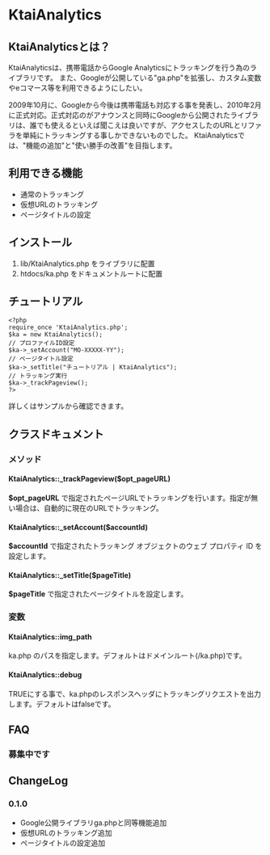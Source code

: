 # KtaiAnalytics

## KtaiAnalyticsとは？

KtaiAnalyticsは、携帯電話からGoogle Analyticsにトラッキングを行う為のライブラリです。
また、Googleが公開している"ga.php"を拡張し、カスタム変数やeコマース等を利用できるようにしたい。

2009年10月に、Googleから今後は携帯電話も対応する事を発表し、2010年2月に正式対応。正式対応のがアナウンスと同時にGoogleから公開されたライブラリは、誰でも使えるといえば聞こえは良いですが、アクセスしたのURLとリファラを単純にトラッキングする事しかできないものでした。
KtaiAnalyticsでは、"機能の追加"と"使い勝手の改善"を目指します。


## 利用できる機能

  - 通常のトラッキング
  - 仮想URLのトラッキング
  - ページタイトルの設定


## インストール
1. lib/KtaiAnalytics.php をライブラリに配置
2. htdocs/ka.php をドキュメントルートに配置


## チュートリアル

    <?php
    require_once 'KtaiAnalytics.php';
    $ka = new KtaiAnalytics();
    // プロファイルID設定
    $ka->_setAccount("MO-XXXXX-YY");
    // ページタイトル設定
    $ka->_setTitle("チュートリアル | KtaiAnalytics");
    // トラッキング実行
    $ka->_trackPageview();
    ?>

詳しくはサンプルから確認できます。


## クラスドキュメント

### メソッド

#### KtaiAnalytics::\_trackPageview($opt\_pageURL)
**$opt_pageURL** で指定されたページURLでトラッキングを行います。指定が無い場合は、自動的に現在のURLでトラッキング。

#### KtaiAnalytics::\_setAccount($accountId)
**$accountId** で指定されたトラッキング オブジェクトのウェブ プロパティ ID を設定します。

#### KtaiAnalytics::\_setTitle($pageTitle)
**$pageTitle** で指定されたページタイトルを設定します。

### 変数

#### KtaiAnalytics::img\_path
ka.php のパスを指定します。デフォルトはドメインルート(/ka.php)です。

#### KtaiAnalytics::debug
TRUEにする事で、ka.phpのレスポンスヘッダにトラッキングリクエストを出力します。デフォルトはfalseです。


## FAQ

### 募集中です


## ChangeLog

### 0.1.0
  - Google公開ライブラリga.phpと同等機能追加
  - 仮想URLのトラッキング追加
  - ページタイトルの設定追加
